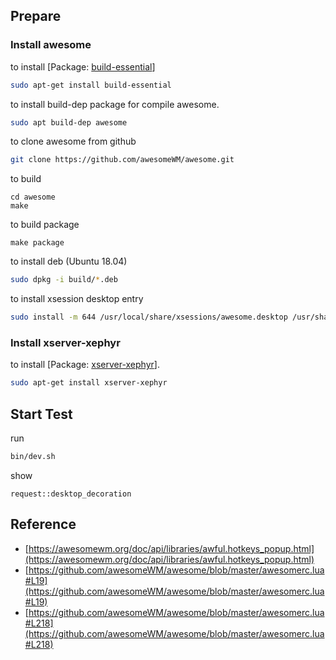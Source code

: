 
## Prepare

### Install awesome

to install [Package: [build-essential](https://packages.ubuntu.com/bionic/build-essential)]

``` sh
sudo apt-get install build-essential
```

to install build-dep package for compile awesome.

``` sh
sudo apt build-dep awesome
```

to clone awesome from github

``` sh
git clone https://github.com/awesomeWM/awesome.git
```

to build

```
cd awesome
make
```

to build package

```
make package
```

to install deb (Ubuntu 18.04)

``` sh
sudo dpkg -i build/*.deb
```

to install xsession desktop entry

```sh
sudo install -m 644 /usr/local/share/xsessions/awesome.desktop /usr/share/xsessions/awesome.desktop
```

### Install xserver-xephyr

to install [Package: [xserver-xephyr](https://packages.ubuntu.com/bionic/xserver-xephyr)].

``` sh
sudo apt-get install xserver-xephyr
```

## Start Test

run

``` sh
bin/dev.sh
```

show

```
request::desktop_decoration
```

## Reference

* [https://awesomewm.org/doc/api/libraries/awful.hotkeys_popup.html](https://awesomewm.org/doc/api/libraries/awful.hotkeys_popup.html)
* [https://github.com/awesomeWM/awesome/blob/master/awesomerc.lua#L19](https://github.com/awesomeWM/awesome/blob/master/awesomerc.lua#L19)
* [https://github.com/awesomeWM/awesome/blob/master/awesomerc.lua#L218](https://github.com/awesomeWM/awesome/blob/master/awesomerc.lua#L218)
